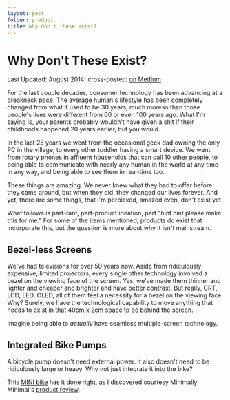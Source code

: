 ```yaml
---
layout: post
folder: product
title: why don't these exist?
---
```

# Why Don't These Exist?
<div class="essay-date"><span class="essay-map">Last Updated:</span> August 2014; <span class="essay-map">cross-posted:</span> <a href="https://medium.com/@keerthiko/toys-to-games-25d35b40425d">on Medium</a></div>

For the last couple decades, consumer technology has been advancing at a breakneck pace. The average human's lifestyle has been completely changed from what it used to be 30 years, much moreso than those people's lives were different from 60 or even 100 years ago. What I'm saying is, your parents probably wouldn't have given a shit if their childhoods happened 20 years earlier, but you would.

In the last 25 years we went from the occasional geek dad owning the only PC in the village, to every other toddler having a smart device. We went from rotary phones in affluent households that can call 10 other people, to being able to communicate with nearly any human in the world at any time in any way, and being able to see them in real-time too.

These things are amazing. We never knew what they had to offer before they came around, but when they did, they changed our lives forever. And yet, there are some things, that I'm perplexed, amazed even, don't exist yet.

What follows is part-rant, part-product ideation, part "hint hint please make this for me." For some of the items mentioned, products do exist that incorporate this, but the question is more about why it isn't mainstream.

## Bezel-less Screens
We've had televisions for over 50 years now. Aside from ridiculously expensive, limited projectors, every single other technology involved a bezel on the viewing face of the screen. Yes, we've made them thinner and lighter and cheaper and brighter and have better contrast. But really, CRT, LCD, LED, OLED, all of them feel a necessity for a bezel on the viewing face. Why? Surely, we have the technological capability to move anything that needs to exist in that 40cm x 2cm space to be behind the screen.

Imagine being able to *actually* have seamless multiple-screen technology. 

## Integrated Bike Pumps
A bicycle pump doesn't need external power. It also doesn't need to be ridiculously large or heavy. Why not just integrate it into the bike?

This [MINI bike](http://www.shopminiusa.com/PRODUCT/822/MINI-FOLDING-BIKE) has it done right, as I discovered courtesy Minimally Minimal's [product review](http://www.minimallyminimal.com/blog/mini-folding-bike-review).


